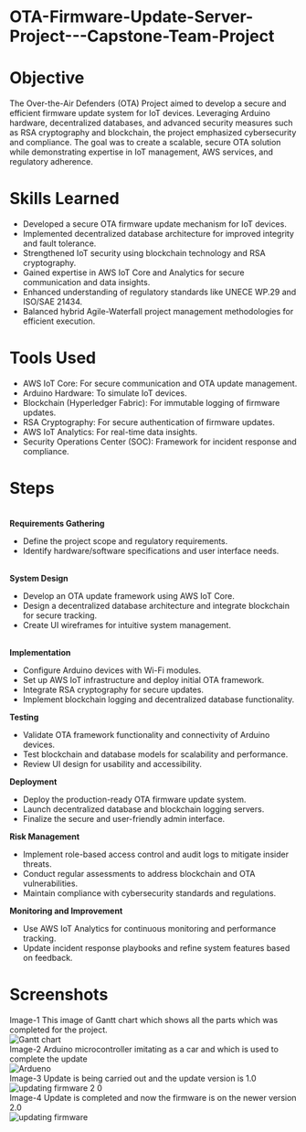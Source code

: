 # OTA-Firmware-Update-Server-Project---Capstone-Team-Project

# Objective
The Over-the-Air Defenders (OTA) Project aimed to develop a secure and efficient firmware update system for IoT devices. Leveraging Arduino hardware, decentralized databases, and advanced security measures such as RSA cryptography and blockchain, the project emphasized cybersecurity and compliance. The goal was to create a scalable, secure OTA solution while demonstrating expertise in IoT management, AWS services, and regulatory adherence.

# Skills Learned
<ul>
  <li>Developed a secure OTA firmware update mechanism for IoT devices.</li>
  <li>Implemented decentralized database architecture for improved integrity and fault tolerance.</li>
  <li>Strengthened IoT security using blockchain technology and RSA cryptography.</li>
  <li>Gained expertise in AWS IoT Core and Analytics for secure communication and data insights.</li>
  <li>Enhanced understanding of regulatory standards like UNECE WP.29 and ISO/SAE 21434.</li>
  <li>Balanced hybrid Agile-Waterfall project management methodologies for efficient execution.</li>
</ul>

# Tools Used
<ul>
  <li>AWS IoT Core: For secure communication and OTA update management.</li>
  <li>Arduino Hardware: To simulate IoT devices.</li>
  <li>Blockchain (Hyperledger Fabric): For immutable logging of firmware updates.</li>
  <li>RSA Cryptography: For secure authentication of firmware updates.</li>
  <li>AWS IoT Analytics: For real-time data insights.</li>
  <li>Security Operations Center (SOC): Framework for incident response and compliance.</li>
</ul>

# Steps
<br><b>Requirements Gathering</b>
<ul>
  <li>Define the project scope and regulatory requirements.</li>
  <li>Identify hardware/software specifications and user interface needs.</li>
</ul>

<br><b>System Design</b>
<ul>
  <li>Develop an OTA update framework using AWS IoT Core.</li>
  <li>Design a decentralized database architecture and integrate blockchain for secure tracking.</li>
  <li>Create UI wireframes for intuitive system management.</li>
</ul>

<br><b>Implementation</b>
<ul>
  <li>Configure Arduino devices with Wi-Fi modules.</li>
  <li>Set up AWS IoT infrastructure and deploy initial OTA framework.</li>
  <li>Integrate RSA cryptography for secure updates.</li>
  <li>Implement blockchain logging and decentralized database functionality.</li>
</ul>

<b>Testing</b>
<ul>
  <li>Validate OTA framework functionality and connectivity of Arduino devices.</li>
  <li>Test blockchain and database models for scalability and performance.</li>
  <li>Review UI design for usability and accessibility.</li>
</ul>

<b>Deployment</b>
<ul>
  <li>Deploy the production-ready OTA firmware update system.</li>
  <li>Launch decentralized database and blockchain logging servers.</li>
  <li>Finalize the secure and user-friendly admin interface.</li>
</ul>

<b>Risk Management</b>
<ul>
  <li>Implement role-based access control and audit logs to mitigate insider threats.</li>
  <li>Conduct regular assessments to address blockchain and OTA vulnerabilities.</li>
  <li>Maintain compliance with cybersecurity standards and regulations.</li>
</ul>

<b>Monitoring and Improvement</b>
<ul>
  <li>Use AWS IoT Analytics for continuous monitoring and performance tracking.</li>
  <li>Update incident response playbooks and refine system features based on feedback.</li>
</ul>

# Screenshots
Image-1 This image of Gantt chart which shows all the parts which was completed for the project.<br> 
![Gantt chart](https://github.com/user-attachments/assets/3026c598-4d70-4fed-b239-f994dcccdd48)
<br>Image-2 Arduino microcontroller imitating as a car and which is used to complete the update<br>
![Ardueno](https://github.com/user-attachments/assets/5f194d39-efd4-4a99-8039-6014c257545a)
<br>Image-3 Update is being carried out and the update version is 1.0<br>
![updating firmware 2 0](https://github.com/user-attachments/assets/304427fb-d78a-4abb-8136-bd6d73c0fdcf)
<br>Image-4 Update is completed and now the firmware is on the newer version 2.0<br>
![updating firmware](https://github.com/user-attachments/assets/b09e617d-d0f4-42e8-a51b-e34a88c93af9)



